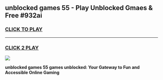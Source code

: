
## unblocked games 55 - Play Unblocked Gmaes & Free #932ai
<h3>
<a href="https://news.freeplayer.one?title=unblocked_games_55&ref=03M">CLICK TO PLAY</a></h3>
<hr>

<h3>
<a href="https://news.freeplayer.one?title=unblocked_games_55&ref=03M">CLICK 2 PLAY</a>
  
</h3>

<a href="https://news.freeplayer.one?title=unblocked_games_55&ref=03M"><img src="https://clearcache.store/games.png"></a>


**unblocked games 55 games unblocked: Your Gateway to Fun and Accessible Online Gaming**
